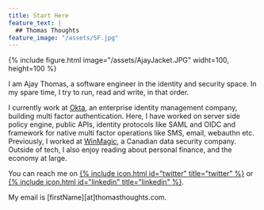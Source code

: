 ```yaml
---
title: Start Here
feature_text: |
  ## Thomas Thoughts
feature_image: "/assets/SF.jpg"
---
```


{% include figure.html image="/assets/AjayJacket.JPG" widht=100, height=100 %}

I am Ajay Thomas, a software engineer in the identity and security space. In my spare time, I try to run, read and write, in that order. 

I currently work at [Okta](https://www.okta.com/), an enterprise identity management company, building multi factor authentication. Here, I have worked on server side policy engine, public APIs, identity protocols like SAML and OIDC and framework for native multi factor operations like SMS, email, webauthn etc. Previously, I worked at [WinMagic](https://www.winmagic.com/), a Canadian data security company.
Outside of tech, I also enjoy reading about personal finance, and the economy at large.

You can reach me on [{% include icon.html id="twitter" title="twitter" %}](https://twitter.com/ajayinc) or [{% include icon.html id="linkedin" title="linkedin" %}](https://www.linkedin.com/in/ajaythomas).


My email is [firstName][at]thomasthoughts.com.

<!--{% include button.html text="Fork it" icon="github" link="https://github.com/daviddarnes/alembic" color="#0366d6" %} {% include button.html text="Tweet it" icon="twitter" link="https://twitter.com/intent/tweet/?url=https://alembic.darn.es&text=Alembic%20-%20A%20Jekyll%20boilerplate%20theme&via=DavidDarnes" color="#0d94e7" %} {% include button.html text="Install Alembic ⚗️" link="https://github.com/daviddarnes/alembic#installation" %} {% include button.html text="Tip me $5 💸" link="https://www.paypal.me/daviddarnes/5usd" color="#333333" %}
-->

<!-- links:  # jekyll-seo-tag > social aliases (sameAs)
    - https://twitter.com/ajayinc
    - https://www.facebook.com/ajaythomas.inc/
    - https://www.linkedin.com/in/ajaythomas/
    - https://github.com/ajaythomas-->
